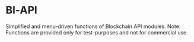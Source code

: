 # Bl-API
Simplified and menu-driven functions of Blockchain API modules.
Note: Functions are provided only for test-purposes and not for commercial use.
